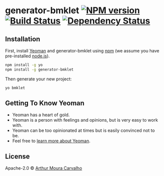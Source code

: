 # generator-bmklet [![NPM version][npm-image]][npm-url] [![Build Status][travis-image]][travis-url] [![Dependency Status][daviddm-image]][daviddm-url]
>

## Installation

First, install [Yeoman](http://yeoman.io) and generator-bmklet using [npm](https://www.npmjs.com/) (we assume you have pre-installed [node.js](https://nodejs.org/)).

```bash
npm install -g yo
npm install -g generator-bmklet
```

Then generate your new project:

```bash
yo bmklet
```

## Getting To Know Yeoman

 * Yeoman has a heart of gold.
 * Yeoman is a person with feelings and opinions, but is very easy to work with.
 * Yeoman can be too opinionated at times but is easily convinced not to be.
 * Feel free to [learn more about Yeoman](http://yeoman.io/).

## License

Apache-2.0 © [Arthur Moura Carvalho]()


[npm-image]: https://badge.fury.io/js/generator-bmklet.svg
[npm-url]: https://npmjs.org/package/generator-bmklet
[travis-image]: https://travis-ci.org/armoucar/generator-bmklet.svg?branch=master
[travis-url]: https://travis-ci.org/armoucar/generator-bmklet
[daviddm-image]: https://david-dm.org/armoucar/generator-bmklet.svg?theme=shields.io
[daviddm-url]: https://david-dm.org/armoucar/generator-bmklet
